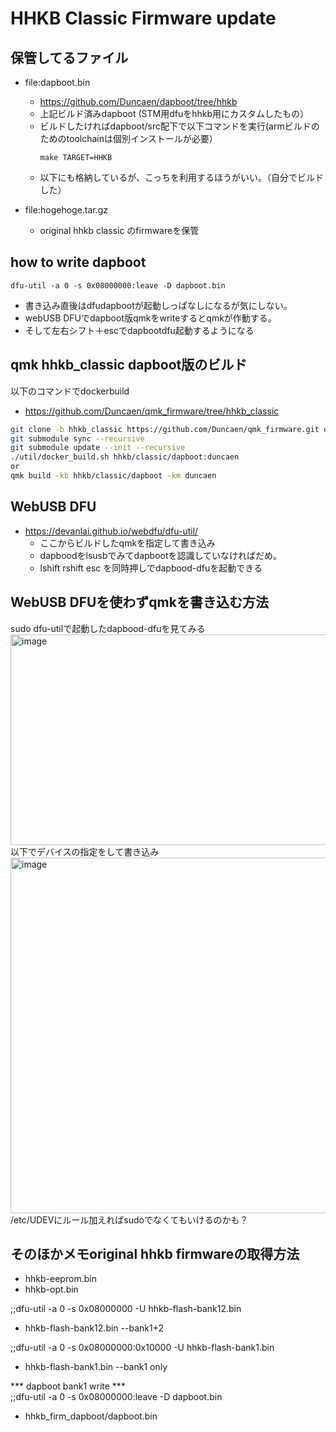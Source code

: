 # HHKB Classic Firmware update

## 保管してるファイル
- file:dapboot.bin
  - https://github.com/Duncaen/dapboot/tree/hhkb
  - 上記ビルド済みdapboot (STM用dfuをhhkb用にカスタムしたもの）
  - ビルドしたければdapboot/src配下で以下コマンドを実行(armビルドのためのtoolchainは個別インストールが必要）
    ```
    make TARGET=HHKB
    ```
  - 以下にも格納しているが、こっちを利用するほうがいい。（自分でビルドした）

- file:hogehoge.tar.gz
  - original hhkb classic のfirmwareを保管

## how to write dapboot
```
dfu-util -a 0 -s 0x08000000:leave -D dapboot.bin
```

 - 書き込み直後はdfudapbootが起動しっぱなしになるが気にしない。
 - webUSB DFUでdapboot版qmkをwriteするとqmkが作動する。
 - そして左右シフト＋escでdapbootdfu起動するようになる

## qmk hhkb_classic dapboot版のビルド
以下のコマンドでdockerbuild
- https://github.com/Duncaen/qmk_firmware/tree/hhkb_classic
```bash
git clone -b hhkb_classic https://github.com/Duncaen/qmk_firmware.git qmk_firmware_hhkbclassic
git submodule sync --recursive  
git submodule update --init --recursive  
./util/docker_build.sh hhkb/classic/dapboot:duncaen 
or 
qmk build -kb hhkb/classic/dapboot -km duncaen
```

## WebUSB DFU
- https://devanlai.github.io/webdfu/dfu-util/
  - ここからビルドしたqmkを指定して書き込み
  - dapboodをlsusbでみてdapbootを認識していなければだめ。
  - lshift rshift esc を同時押しでdapbood-dfuを起動できる

## WebUSB DFUを使わずqmkを書き込む方法
sudo dfu-utilで起動したdapbood-dfuを見てみる
<img width="1389" height="337" alt="image" src="https://github.com/user-attachments/assets/849dcd54-583a-47af-923f-378073555b2b" />
以下でデバイスの指定をして書き込み
<img width="790" height="569" alt="image" src="https://github.com/user-attachments/assets/959ca1ae-b878-481b-8a33-65a0b1f9bcff" />
/etc/UDEVにルール加えればsudoでなくてもいけるのかも？

## そのほかメモoriginal hhkb firmwareの取得方法
- hhkb-eeprom.bin
- hhkb-opt.bin

;;dfu-util -a 0 -s 0x08000000 -U hhkb-flash-bank12.bin
  - hhkb-flash-bank12.bin --bank1+2                   
                                                 
;;dfu-util -a 0 -s 0x08000000:0x10000 -U hhkb-flash-bank1.bin
  - hhkb-flash-bank1.bin --bank1 only                            
                                                           
*** dapboot bank1 write ***                               
;;dfu-util -a 0 -s 0x08000000:leave -D dapboot.bin       
  - hhkb_firm_dapboot/dapboot.bin                          
                                                      
